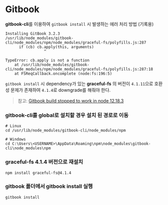 # Gitbook

**gitbook-cli**를 이용하여 `gitbook install` 시 발생하는 에러 처리 방법 (기록용)

```shell
Installing GitBook 3.2.3
/usr/lib/node_modules/gitbook-cli/node_modules/npm/node_modules/graceful-fs/polyfills.js:287
      if (cb) cb.apply(this, arguments)
                 ^

TypeError: cb.apply is not a function
    at /usr/lib/node_modules/gitbook-cli/node_modules/npm/node_modules/graceful-fs/polyfills.js:287:18
    at FSReqCallback.oncomplete (node:fs:196:5)
```

`gitbook install` 시 dependency가 있는 **graceful-fs** 의 버전이 `4.1.11`으로 호환성 문제가 존재하여 `4.1.4`로 downgrade를 해줘야 한다.

> 참고: [Gitbook build stopped to work in node 12.18.3](https://github.com/GitbookIO/gitbook-cli/issues/110)

### gitbook-cli를 global로 설치할 경우 설치 된 경로로 이동

```shell
# Linux
cd /usr/lib/node_modules/gitbook-cli/node_modules/npm

# Windows
cd C:\Users\<USERNAME>\AppData\Roaming\npm\node_modules\gitbook-cli\node_modules\npm
```

### graceful-fs 4.1.4 버전으로 재설치

```shell
npm install graceful-fs@4.1.4
```

### gitbook 폴더에서 gitbook install 실행

```shell
gitbook install
```
